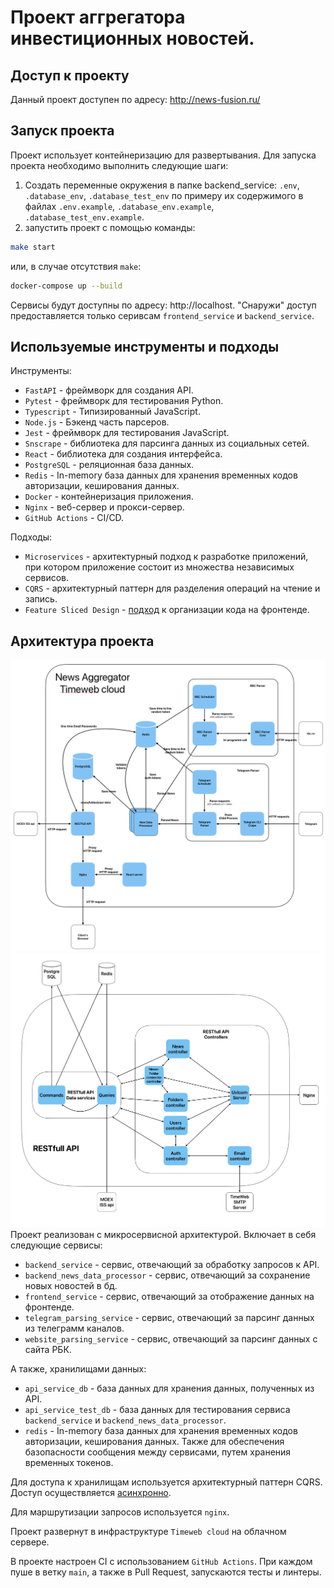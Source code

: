 # Проект аггрегатора инвестиционных новостей.

## Доступ к проекту
Данный проект доступен по адресу: http://news-fusion.ru/

## Запуск проекта
Проект использует контейнеризацию для развертывания. Для запуска проекта необходимо выполнить следующие шаги:
1. Создать переменные окружения в папке backend_service: `.env`, `.database_env`, `.database_test_env` по примеру их содержимого в файлах `.env.example`, `.database_env.example`, `.database_test_env.example`.
2. запустить проект с помощью команды:
```bash
make start
```
или, в случае отсутствия `make`:
```bash
docker-compose up --build
```
Сервисы будут доступны по адресу: http://localhost. "Снаружи" доступ предоставляется только серивсам `frontend_service` и `backend_service`.

## Используемые инструменты и подходы
Инструменты:
- `FastAPI` - фреймворк для создания API.
- `Pytest` - фреймворк для тестирования Python.
- `Typescript` - Типизированный JavaScript.
- `Node.js` - Бэкенд часть парсеров.
- `Jest` - фреймворк для тестирования JavaScript.
- `Snscrape` - библиотека для парсинга данных из социальных сетей.
- `React` - библиотека для создания интерфейса.
- `PostgreSQL` - реляционная база данных.
- `Redis` - In-memory база данных для хранения временных кодов авторизации, кеширования данных.
- `Docker` - контейнеризация приложения.
- `Nginx` - веб-сервер и прокси-сервер.
- `GitHub Actions` - CI/CD.

Подходы:
- `Microservices` - архитектурный подход к разработке приложений, при котором приложение состоит из множества независимых сервисов.
- `CQRS` - архитектурный паттерн для разделения операций на чтение и запись.
- `Feature Sliced Design` - [подход](https://feature-sliced.design/) к организации кода на фронтенде.


## Архитектура проекта
![Общая архитектура](readme_images/image.png)
![Архитектура Backend сервиса](readme_images/image-1.png)
Проект реализован с микросервисной архитектурой. Включает в себя следующие сервисы:
- `backend_service` - сервис, отвечающий за обработку запросов к API.
- `backend_news_data_processor` - сервис, отвечающий за сохранение новых новостей в бд.
- `frontend_service` - сервис, отвечающий за отображение данных на фронтенде.
- `telegram_parsing_service` - сервис, отвечающий за парсинг данных из телеграмм каналов.
- `website_parsing_service` - сервис, отвечающий за парсинг данных с сайта РБК.

А также, хранилищами данных:
- `api_service_db` - база данных для хранения данных, полученных из API.
- `api_service_test_db` - база данных для тестирования сервиса `backend_service` и `backend_news_data_processor`.
- `redis` - In-memory база данных для хранения временных кодов авторизации, кеширования данных. Также для обеспечения базопасности сообщения между сервисами, путем хранения временных токенов.

Для доступа к хранилищам используется архитектурный паттерн CQRS. Доступ осуществляется <u>асинхронно</u>.

Для маршрутизации запросов используется `nginx`.

Проект развернут в инфраструктуре `Timeweb cloud` на облачном сервере.

В проекте настроен CI с использованием `GitHub Actions`. При каждом пуше в ветку `main`, а также в Pull Request, запускаются тесты и линтеры.
